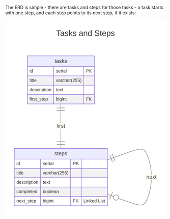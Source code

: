 The ERD is simple - there are tasks and steps for those tasks - a task starts with one step,
and each step points to its next step, if it exists:

![ERD](./erd.mmdc.svg)
